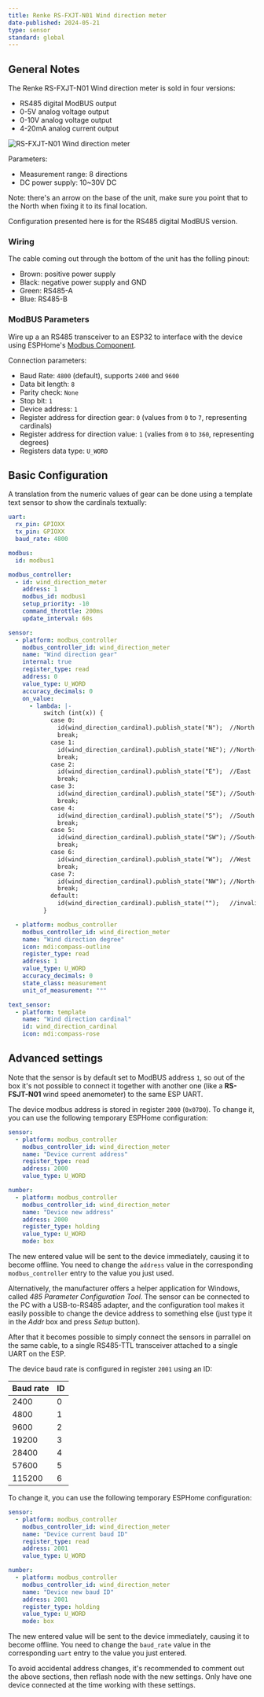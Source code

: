 ```yaml
---
title: Renke RS-FXJT-N01 Wind direction meter
date-published: 2024-05-21
type: sensor
standard: global
---
```


## General Notes

The Renke RS-FXJT-N01 Wind direction meter is sold in four versions:

- RS485 digital ModBUS output
- 0-5V analog voltage output
- 0-10V analog voltage output
- 4-20mA analog current output

![RS-FXJT-N01 Wind direction meter](/directionmeter.png "RS-FXJT-N01 Wind direction")

Parameters:

- Measurement range: 8 directions
- DC power supply: 10~30V DC

Note: there's an arrow on the base of the unit, make sure you point that to the North when fixing it to its final location.

Configuration presented here is for the RS485 digital ModBUS version.

### Wiring

The cable coming out through the bottom of the unit has the folling pinout:

- Brown: positive power supply
- Black: negative power supply and GND
- Green: RS485-A
- Blue: RS485-B

### ModBUS Parameters

Wire up a an RS485 transceiver to an ESP32 to interface with the device using ESPHome's [Modbus Component](https://esphome.io/components/modbus.html).

Connection parameters:

- Baud Rate: `4800` (default), supports `2400` and `9600`
- Data bit length: `8`
- Parity check: `None`
- Stop bit: `1`
- Device address: `1`
- Register address for direction gear: `0` (values from `0` to `7`, representing cardinals)
- Register address for direction value: `1` (valies from `0` to `360`, representing degrees)
- Registers data type: `U_WORD`

## Basic Configuration

A translation from the numeric values of gear can be done using a template text sensor to show the cardinals textually:

```yaml
uart:
  rx_pin: GPIOXX
  tx_pin: GPIOXX
  baud_rate: 4800

modbus:
  id: modbus1

modbus_controller:
  - id: wind_direction_meter
    address: 1
    modbus_id: modbus1
    setup_priority: -10
    command_throttle: 200ms
    update_interval: 60s

sensor:
  - platform: modbus_controller
    modbus_controller_id: wind_direction_meter
    name: "Wind direction gear"
    internal: true
    register_type: read
    address: 0
    value_type: U_WORD
    accuracy_decimals: 0
    on_value:
      - lambda: |-
          switch (int(x)) {
            case 0:
              id(wind_direction_cardinal).publish_state("N");  //North
              break;
            case 1:
              id(wind_direction_cardinal).publish_state("NE"); //North-East
              break;
            case 2:
              id(wind_direction_cardinal).publish_state("E");  //East
              break;
            case 3:
              id(wind_direction_cardinal).publish_state("SE"); //South-East
              break;
            case 4:
              id(wind_direction_cardinal).publish_state("S");  //South
              break;
            case 5:
              id(wind_direction_cardinal).publish_state("SW"); //South-West
              break;
            case 6:
              id(wind_direction_cardinal).publish_state("W");  //West
              break;
            case 7:
              id(wind_direction_cardinal).publish_state("NW"); //North-West
              break;
            default:
              id(wind_direction_cardinal).publish_state("");   //invalid
          }

  - platform: modbus_controller
    modbus_controller_id: wind_direction_meter
    name: "Wind direction degree"
    icon: mdi:compass-outline
    register_type: read
    address: 1
    value_type: U_WORD
    accuracy_decimals: 0
    state_class: measurement
    unit_of_measurement: "°"

text_sensor:
  - platform: template
    name: "Wind direction cardinal"
    id: wind_direction_cardinal
    icon: mdi:compass-rose
```

## Advanced settings

Note that the sensor is by default set to ModBUS address `1`, so out of the box it's not possible to connect it together with another one (like a **RS-FSJT-N01** wind speed anemometer) to the same ESP UART.

The device modbus address is stored in register `2000` (`0x07D0`). To change it, you can use the following temporary ESPHome configuration:

```yaml
sensor:
  - platform: modbus_controller
    modbus_controller_id: wind_direction_meter
    name: "Device current address"
    register_type: read
    address: 2000
    value_type: U_WORD

number:
  - platform: modbus_controller
    modbus_controller_id: wind_direction_meter
    name: "Device new address"
    address: 2000
    register_type: holding
    value_type: U_WORD
    mode: box
```

The new entered value will be sent to the device immediately, causing it to become offline. You need to change the `address` value in the corresponding `modbus_controller` entry to the value you just used.

Alternatively, the manufacturer offers a helper application for Windows, called _485 Parameter Configuration Tool_. The sensor can be connected to the PC with a USB-to-RS485 adapter, and the configuration tool makes it easily possible to change the device address to something else (just type it in the _Addr_ box and press _Setup_ button).

After that it becomes possible to simply connect the sensors in parrallel on the same cable, to a single RS485-TTL transceiver attached to a single UART on the ESP.

The device baud rate is configured in register `2001` using an ID:

| Baud rate | ID  |
| --------- | --- |
| 2400      | 0   |
| 4800      | 1   |
| 9600      | 2   |
| 19200     | 3   |
| 28400     | 4   |
| 57600     | 5   |
| 115200    | 6   |

To change it, you can use the following temporary ESPHome configuration:

```yaml
sensor:
  - platform: modbus_controller
    modbus_controller_id: wind_direction_meter
    name: "Device current baud ID"
    register_type: read
    address: 2001
    value_type: U_WORD

number:
  - platform: modbus_controller
    modbus_controller_id: wind_direction_meter
    name: "Device new baud ID"
    address: 2001
    register_type: holding
    value_type: U_WORD
    mode: box
```

The new entered value will be sent to the device immediately, causing it to become offline. You need to change the `baud_rate` value in the corresponding `uart` entry to the value you just entered.

To avoid accidental address changes, it's recommended to comment out the above sections, then reflash node with the new settings. Only have one device connected at the time working with these settings.
